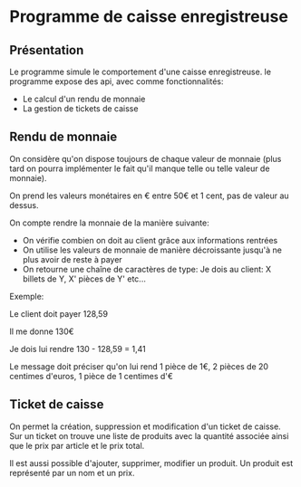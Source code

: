 # Programme de caisse enregistreuse

## Présentation

Le programme simule le comportement d'une caisse enregistreuse.
le programme expose des api, avec comme fonctionnalités:
- Le calcul d'un rendu de monnaie
- La gestion de tickets de caisse

## Rendu de monnaie

On considère qu'on dispose toujours de chaque valeur de monnaie
(plus tard on pourra implémenter le fait qu'il manque telle ou telle valeur de monnaie).

On prend les valeurs monétaires en € entre 50€ et 1 cent, pas de valeur au dessus.

On compte rendre la monnaie de la manière suivante:

- On vérifie combien on doit au client grâce aux informations rentrées
- On utilise les valeurs de monnaie de manière décroissante jusqu'à ne plus avoir de reste à payer
- On retourne une chaîne de caractères de type: Je dois au client: X billets de Y, X' pièces de Y' etc...

Exemple:

Le client doit payer 128,59

Il me donne 130€

Je dois lui rendre 130 - 128,59 = 1,41

Le message doit préciser qu'on lui rend 1 pièce de 1€, 2 pièces de 20 centimes d'euros, 1 pièce de 1 centimes d'€


## Ticket de caisse

On permet la création, suppression et modification d'un ticket de caisse.
Sur un ticket on trouve une liste de produits avec la quantité associée ainsi que le prix par article et le prix total.

Il est aussi possible d'ajouter, supprimer, modifier un produit.
Un produit est représenté par un nom et un prix.

